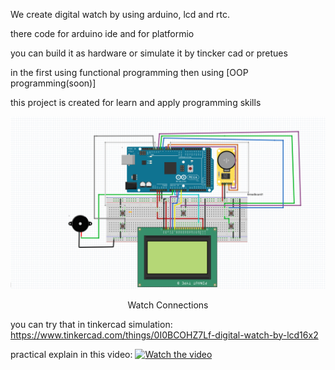 

We create digital watch by using arduino, lcd and rtc.

there code for arduino ide and for platformio


you can build it as hardware or simulate it by tincker cad or pretues 

in the first using functional programming then using [OOP programming(soon)] 

this project is created for learn and apply programming skills


<img src="Functional Programming/Watch 128x64 mega and uno\Watch Arduino Mega 128x64 LCD RTC .png" alt="Watch Connections" width="600"/>
<p align="center">Watch Connections</p>


you can try that in tinkercad simulation: https://www.tinkercad.com/things/0I0BCOHZ7Lf-digital-watch-by-lcd16x2




practical explain in this video:
[![Watch the video](https://img.youtube.com/vi/lOAVRUHE9jg/0.jpg)](https://www.youtube.com/watch?v=lOAVRUHE9jg&t)


